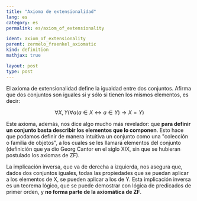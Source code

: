 ```yaml
---
title: "Axioma de extensionalidad"
lang: es
category: es
permalink: es/axiom_of_extensionality

ident: axiom_of_extensionality
parent: zermelo_fraenkel_axiomatic
kind: definition
mathjax: true

layout: post
type: post
---
```


El axioma de extensionalidad define la igualdad entre dos conjuntos. Afirma que dos conjuntos son iguales si y sólo si tienen los mismos elementos, es decir:

$$\forall X,Y(\forall a(a \in X \longleftrightarrow a \in Y)\longrightarrow X=Y)$$

Este axioma, además, nos dice algo mucho más revelador: que **para definir un conjunto basta describir los elementos que lo componen**. Esto hace que podamos definir de manera intuitiva un conjunto como una "colección o familia de objetos", a los cuales se les llamará elementos del conjunto (definición que ya dio Georg Cantor en el siglo XIX, sin que se hubieran postulado los axiomas de ZF).

La implicación inversa, que va de derecha a izquierda, nos asegura que, dados dos conjuntos iguales, todas las propiedades que se puedan aplicar a los elementos de X, se pueden aplicar a los de Y. Esta implicación inversa es un teorema lógico, que se puede demostrar con lógica de predicados de primer orden, y **no forma parte de la axiomática de ZF**.